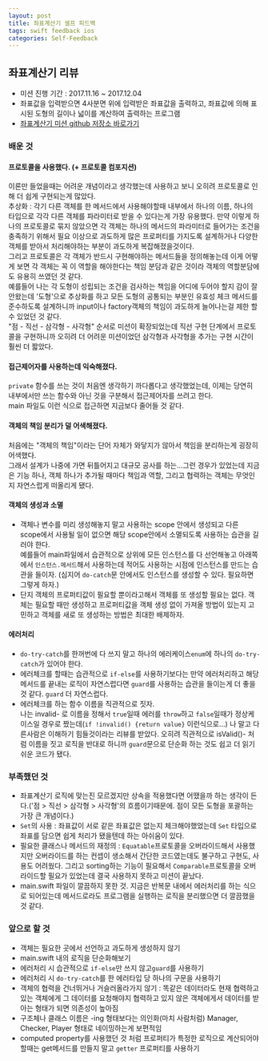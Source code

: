 ```yaml
---
layout: post
title: 좌표계산기 셀프 피드백
tags: swift feedback ios
categories: Self-Feedback
---
```


## 좌표계산기 리뷰
- 미션 진행 기간 : 2017.11.16 ~ 2017.12.04
- 좌표값을 입력받으면 4사분면 위에 입력받은 좌표값을 출력하고, 좌표값에 의해 표시된 도형의 길이나 넓이를 계산하여 출력하는 프로그램
- [좌표계산기 미션 github 저장소 바로가기](https://github.com/youth27/swift-coordinate)


### 배운 것
#### 프로토콜을 사용했다. (+ 프로토콜 컴포지션)
이론만 들었을때는 어려운 개념이라고 생각했는데 사용하고 보니 오히려 프로토콜로 인해 더 쉽게 구현되는게 많았다.<br />
추상화 : 각기 다른 객체를 한 메서드에서 사용해야할때 내부에서 하나의 이름, 하나의 타입으로 각각 다른 객체를 파라미터로 받을 수 있다는게 가장 유용했다. 만약 이렇게 하나의 프로토콜로 묶지 않았으면 각 객체는 하나의 메서드의 파라미터로 들어가는 조건을 충족하기 위해서 필요 이상으로 과도하게 많은 프로퍼티를 가지도록 설계하거나 다양한 객체를 받아서 처리해야하는 부분이 과도하게 복잡해졌을것이다. <br />
그리고 프로토콜은 각 객체가 반드시 구현해야하는 메서드들을 정의해놓는데 이게 어떻게 보면 각 객체는 꼭 이 역할을 해야한다는 책임 분담과 같은 것이라 객체의 역할분담에도 유용히 쓰였던 것 같다. <br />
예를들어 나는 각 도형이 성립되는 조건을 검사하는 책임을 어디에 두어야 할지 감이 잘 안왔는데 '도형'으로 추상화를 하고 모든 도형의 공통되는 부분인 유효성 체크 메서드를 준수하도록 설계하니까 input이나 factory객체의 책임이 과도하게 늘어나는걸 제한 할 수 있었던 것 같다.<br />
"점 - 직선 - 삼각형 - 사각형" 순서로 미션이 확장되었는데 직선 구현 단계에서 프로토콜을 구현하니까 오히려 더 어려운 미션이었던 삼각형과 사각형을 추가는 구현 시간이 훨씬 더 짧았다.

#### 접근제어자를 사용하는데 익숙해졌다.
`private` 함수를 쓰는 것이 처음엔 생각하기 까다롭다고 생각했었는데, 이제는 당연히 내부에서만 쓰는 함수와 아닌 것을 구분해서 접근제어자를 쓰려고 한다. <br />main 파일도 이런 식으로 접근하면 지금보다 줄어들 것 같다.

#### 객체의 책임 분리가 덜 어색해졌다.
처음에는 "객체의 책임"이라는 단어 자체가 와닿지가 않아서 책임을 분리하는게 굉장히 어색했다. <br />
그래서 설계가 나중에 가면 뒤틀어지고 대규모 공사를 하는...그런 경우가 있었는데 지금은 기능 하나, 객체 하나가 추가될 때마다 책임과 역할, 그리고 협력하는 객체는 무엇인지 자연스럽게 떠올리게 됐다.

#### 객체의 생성과 소멸
- 객체나 변수를 미리 생성해놓지 말고 사용하는 scope 안에서 생성되고 다른 scope에서 사용될 일이 없으면 해당 scope안에서 소멸되도록 사용하는 습관을 길러야 한다. <br /> 예를들어 main파일에서 습관적으로 상위에 모든 인스턴스를 다 선언해놓고 아래쪽에서 `인스턴스.메서드`해서 사용하는데 적어도 사용하는 시점에 인스턴스를 만드는 습관을 들이자. (심지어 `do-catch`문 안에서도 인스턴스를 생성할 수 있다. 필요하면 그렇게 하자.)
- 단지 객체의 프로퍼티값이 필요할 뿐이라고해서 객체를 또 생성할 필요는 없다. 객체는 필요할 때만 생성하고 프로퍼티값을 객체 생성 없이 가져올 방법이 있는지 고민하고 객체를 새로 또 생성하는 방법은 최대한 배제하자.

#### 에러처리
- `do-try-catch`를 한꺼번에 다 쓰지 말고 하나의 에러케이스`enum`에 하나의 `do-try-catch`가 있어야 한다.
- 에러체크를 할때는 습관적으로 `if-else`를 사용하기보다는 만약 에러처리하고 해당 메서드를 끝내는 로직이 자연스럽다면 `guard`를 사용하는 습관을 들이는게 더 좋을 것 같다. `guard`  더 자연스럽다.
- 에러체크를 하는 함수 이름을 직관적으로 짓자. <br /> 나는 invalid- 로 이름을 정해서 `true`일때 에러를 `throw`하고 `false`일때가 정상케이스일 경우로 짰는데(`if !invalid() {return value}` 이런식으로...) 나 말고 다른사람은 이해하기 힘들것이라는 리뷰를 받았다. 오히려 직관적으로 isValid()- 처럼 이름을 짓고 로직을 반대로 하니까 `guard`문으로 단순화 하는 것도 쉽고 더 읽기 쉬운 코드가 됐다.



### 부족했던 것
- 좌표계산기 로직에 맞는진 모르겠지만 상속을 적용했다면 어땠을까 하는 생각이 든다.('점 > 직선 > 삼각형 > 사각형'의 흐름이기때문에. 점이 모든 도형을 포괄하는 가장 큰 개념이다.)
- `Set`의 사용 : 좌표값이 서로 같은 좌표값은 없는지 체크해야했었는데 `Set` 타입으로 좌표를 담으면 쉽게 처리가 됐을텐데 하는 아쉬움이 있다.
- 필요한 클래스나 메서드의 재정의 : `Equatable`프로토콜을 오버라이드해서 사용했지만 오버라이드를 하는 컨셉이 생소해서 간단한 코드였는데도 불구하고 구현도, 사용도 어려웠다. 그리고 sorting하는 기능이 필요해서 `Comparable`프로토콜을 오버라이드할 필요가 있었는데 결국 사용하지 못하고 미션이 끝났다.
- main.swift 파일이 깔끔하지 못한 것. 지금은 반복문 내에서 에러처리를 하는 식으로 되어있는데 메서드로라도 프로그램을 실행하는 로직을 분리했으면 더 깔끔했을 것 같다.


### 앞으로 할 것

- 객체는 필요한 곳에서 선언하고 과도하게 생성하지 않기
- main.swift 내의 로직을 단순화해보기
- 에러처리 시 습관적으로 `if-else`만 쓰지 않고`guard`를 사용하기
- 에러처리 시 `do-try-catch`를 한 에러타입 당 하나의 구문을 사용하기
- 객체의 협력을 건너뛰거나 거슬러올라가지 않기 : 똑같은 데이터라도 현재 협력하고 있는 객체에게 그 데이터를 요청해야지 협력하고 있지 않은 객체에게서 데이터를 받아는 형태가 되면 의존성이 높아짐
- 구조체나 클래스 이름은 -ing 형태보다는 의인화(마치 사람처럼) Manager, Checker, Player 형태로 네이밍하는게 보편적임
- computed property를 사용했던 것 처럼 프로퍼티가 특정한 로직으로 계산되어야 할때는 get메서드를 만들지 말고 `getter` 프로퍼티를 사용하기

